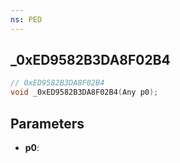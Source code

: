 ```yaml
---
ns: PED
---
```

## _0xED9582B3DA8F02B4

```c
// 0xED9582B3DA8F02B4
void _0xED9582B3DA8F02B4(Any p0);
```

## Parameters
* **p0**:
